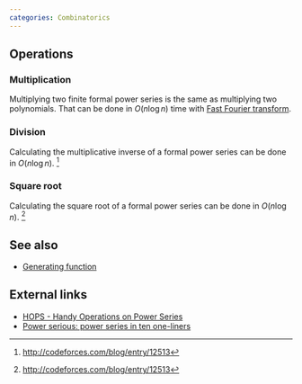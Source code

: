 ```yaml
---
categories: Combinatorics
---
```


## Operations

### Multiplication
Multiplying two finite formal power series is the same as multiplying two polynomials. That can be done in $O(n\log n)$ time with [Fast Fourier transform]().

### Division
Calculating the multiplicative inverse of a formal power series can be done in $O(n\log n)$. [^1]

### Square root
Calculating the square root of a formal power series can be done in $O(n\log n)$. [^1]

## See also
- [Generating function]()

## External links
- [HOPS - Handy Operations on Power Series](http://akc.is/hops/)
- [Power serious: power series in ten one-liners](https://www.cs.dartmouth.edu/~doug/powser.html)


[^1]: <http://codeforces.com/blog/entry/12513>

